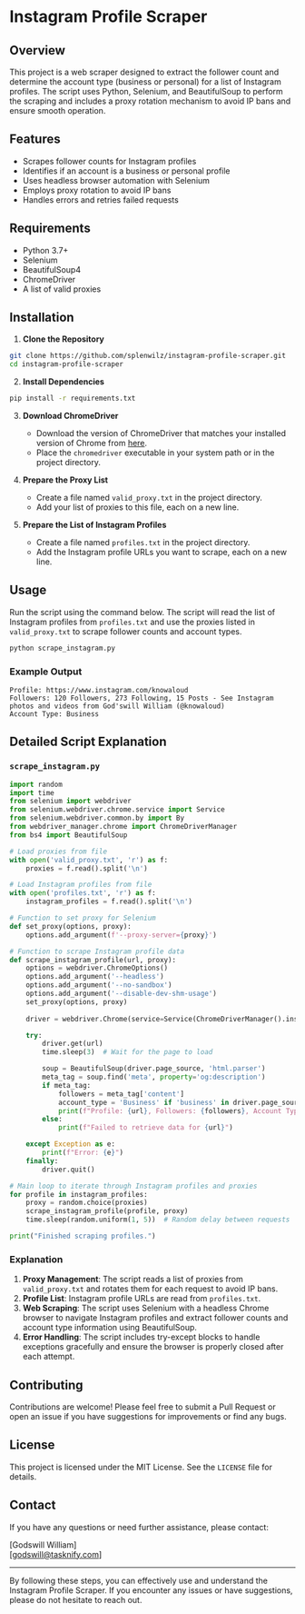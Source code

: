 # Instagram Profile Scraper

## Overview
This project is a web scraper designed to extract the follower count and determine the account type (business or personal) for a list of Instagram profiles. The script uses Python, Selenium, and BeautifulSoup to perform the scraping and includes a proxy rotation mechanism to avoid IP bans and ensure smooth operation.

## Features
- Scrapes follower counts for Instagram profiles
- Identifies if an account is a business or personal profile
- Uses headless browser automation with Selenium
- Employs proxy rotation to avoid IP bans
- Handles errors and retries failed requests

## Requirements
- Python 3.7+
- Selenium
- BeautifulSoup4
- ChromeDriver
- A list of valid proxies

## Installation

1. **Clone the Repository**

```bash
git clone https://github.com/splenwilz/instagram-profile-scraper.git
cd instagram-profile-scraper
```

2. **Install Dependencies**

```bash
pip install -r requirements.txt
```

3. **Download ChromeDriver**
   - Download the version of ChromeDriver that matches your installed version of Chrome from [here](https://sites.google.com/a/chromium.org/chromedriver/downloads).
   - Place the `chromedriver` executable in your system path or in the project directory.

4. **Prepare the Proxy List**
   - Create a file named `valid_proxy.txt` in the project directory.
   - Add your list of proxies to this file, each on a new line.

5. **Prepare the List of Instagram Profiles**
   - Create a file named `profiles.txt` in the project directory.
   - Add the Instagram profile URLs you want to scrape, each on a new line.

## Usage

Run the script using the command below. The script will read the list of Instagram profiles from `profiles.txt` and use the proxies listed in `valid_proxy.txt` to scrape follower counts and account types.

```bash
python scrape_instagram.py
```

### Example Output

```
Profile: https://www.instagram.com/knowaloud
Followers: 120 Followers, 273 Following, 15 Posts - See Instagram photos and videos from God'swill William (@knowaloud)
Account Type: Business
```

## Detailed Script Explanation

### `scrape_instagram.py`

```python
import random
import time
from selenium import webdriver
from selenium.webdriver.chrome.service import Service
from selenium.webdriver.common.by import By
from webdriver_manager.chrome import ChromeDriverManager
from bs4 import BeautifulSoup

# Load proxies from file
with open('valid_proxy.txt', 'r') as f:
    proxies = f.read().split('\n')

# Load Instagram profiles from file
with open('profiles.txt', 'r') as f:
    instagram_profiles = f.read().split('\n')

# Function to set proxy for Selenium
def set_proxy(options, proxy):
    options.add_argument(f'--proxy-server={proxy}')

# Function to scrape Instagram profile data
def scrape_instagram_profile(url, proxy):
    options = webdriver.ChromeOptions()
    options.add_argument('--headless')
    options.add_argument('--no-sandbox')
    options.add_argument('--disable-dev-shm-usage')
    set_proxy(options, proxy)
    
    driver = webdriver.Chrome(service=Service(ChromeDriverManager().install()), options=options)

    try:
        driver.get(url)
        time.sleep(3)  # Wait for the page to load

        soup = BeautifulSoup(driver.page_source, 'html.parser')
        meta_tag = soup.find('meta', property='og:description')
        if meta_tag:
            followers = meta_tag['content']
            account_type = 'Business' if 'business' in driver.page_source else 'Personal'
            print(f"Profile: {url}, Followers: {followers}, Account Type: {account_type}")
        else:
            print(f"Failed to retrieve data for {url}")

    except Exception as e:
        print(f"Error: {e}")
    finally:
        driver.quit()

# Main loop to iterate through Instagram profiles and proxies
for profile in instagram_profiles:
    proxy = random.choice(proxies)
    scrape_instagram_profile(profile, proxy)
    time.sleep(random.uniform(1, 5))  # Random delay between requests

print("Finished scraping profiles.")
```

### Explanation

1. **Proxy Management**: The script reads a list of proxies from `valid_proxy.txt` and rotates them for each request to avoid IP bans.
2. **Profile List**: Instagram profile URLs are read from `profiles.txt`.
3. **Web Scraping**: The script uses Selenium with a headless Chrome browser to navigate Instagram profiles and extract follower counts and account type information using BeautifulSoup.
4. **Error Handling**: The script includes try-except blocks to handle exceptions gracefully and ensure the browser is properly closed after each attempt.

## Contributing

Contributions are welcome! Please feel free to submit a Pull Request or open an issue if you have suggestions for improvements or find any bugs.

## License

This project is licensed under the MIT License. See the `LICENSE` file for details.

## Contact

If you have any questions or need further assistance, please contact:

[Godswill William]  
[godswill@tasknify.com]

---

By following these steps, you can effectively use and understand the Instagram Profile Scraper. If you encounter any issues or have suggestions, please do not hesitate to reach out.